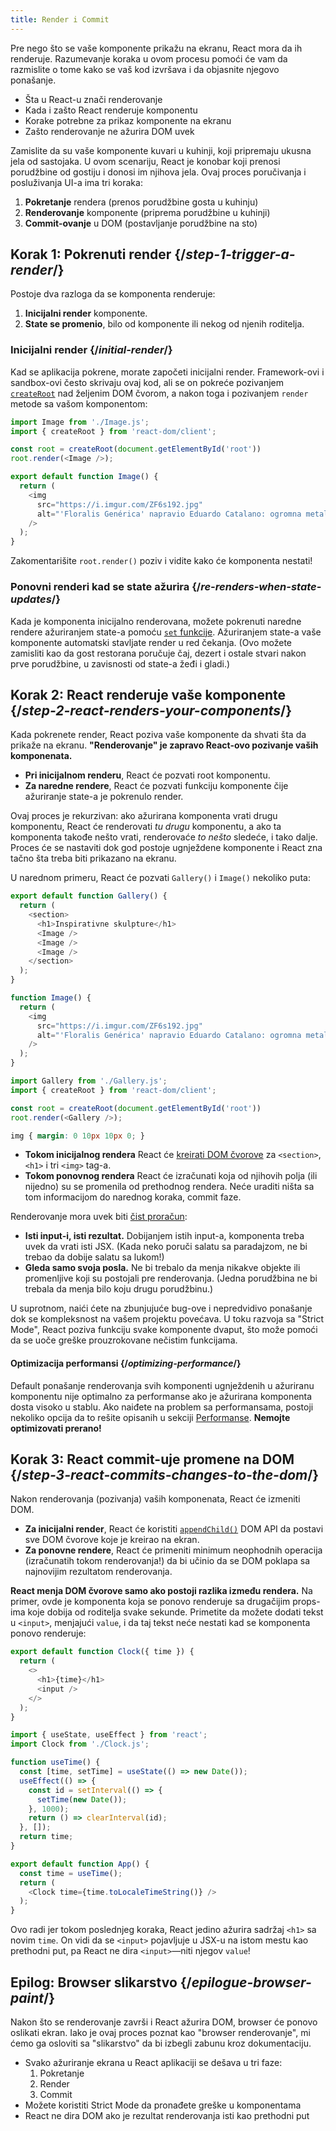 ```yaml
---
title: Render i Commit
---
```


<Intro>

Pre nego što se vaše komponente prikažu na ekranu, React mora da ih renderuje. Razumevanje koraka u ovom procesu pomoći će vam da razmislite o tome kako se vaš kod izvršava i da objasnite njegovo ponašanje.

</Intro>

<YouWillLearn>

* Šta u React-u znači renderovanje
* Kada i zašto React renderuje komponentu
* Korake potrebne za prikaz komponente na ekranu
* Zašto renderovanje ne ažurira DOM uvek

</YouWillLearn>

Zamislite da su vaše komponente kuvari u kuhinji, koji pripremaju ukusna jela od sastojaka. U ovom scenariju, React je konobar koji prenosi porudžbine od gostiju i donosi im njihova jela. Ovaj proces poručivanja i posluživanja UI-a ima tri koraka:

1. **Pokretanje** rendera (prenos porudžbine gosta u kuhinju)
2. **Renderovanje** komponente (priprema porudžbine u kuhinji)
3. **Commit-ovanje** u DOM (postavljanje porudžbine na sto)

<IllustrationBlock sequential>
  <Illustration caption="Pokretanje" alt="React kao konobar u restoranu, prenosi porudžbine od korisnika i dostavlja ih u Kitchen komponentu." src="/images/docs/illustrations/i_render-and-commit1.png" />
  <Illustration caption="Render" alt="Šef kuhinje za Card daje React-u svežu Card komponentu." src="/images/docs/illustrations/i_render-and-commit2.png" />
  <Illustration caption="Commit" alt="React donosi Card korisniku za njegov sto." src="/images/docs/illustrations/i_render-and-commit3.png" />
</IllustrationBlock>

## Korak 1: Pokrenuti render {/*step-1-trigger-a-render*/}

Postoje dva razloga da se komponenta renderuje:

1. **Inicijalni render** komponente.
2. **State se promenio**, bilo od komponente ili nekog od njenih roditelja.

### Inicijalni render {/*initial-render*/}

Kad se aplikacija pokrene, morate započeti inicijalni render. Framework-ovi i sandbox-ovi često skrivaju ovaj kod, ali se on pokreće pozivanjem [`createRoot`](/reference/react-dom/client/createRoot) nad željenim DOM čvorom, a nakon toga i pozivanjem `render` metode sa vašom komponentom:

<Sandpack>

```js src/index.js active
import Image from './Image.js';
import { createRoot } from 'react-dom/client';

const root = createRoot(document.getElementById('root'))
root.render(<Image />);
```

```js src/Image.js
export default function Image() {
  return (
    <img
      src="https://i.imgur.com/ZF6s192.jpg"
      alt="'Floralis Genérica' napravio Eduardo Catalano: ogromna metalik skulptura cveta sa reflektujućim laticama"
    />
  );
}
```

</Sandpack>

Zakomentarišite `root.render()` poziv i vidite kako će komponenta nestati!

### Ponovni renderi kad se state ažurira {/*re-renders-when-state-updates*/}

Kada je komponenta inicijalno renderovana, možete pokrenuti naredne rendere ažuriranjem state-a pomoću [`set` funkcije](/reference/react/useState#setstate). Ažuriranjem state-a vaše komponente automatski stavljate render u red čekanja. (Ovo možete zamisliti kao da gost restorana poručuje čaj, dezert i ostale stvari nakon prve porudžbine, u zavisnosti od state-a žeđi i gladi.)

<IllustrationBlock sequential>
  <Illustration caption="Ažuriranje state-a..." alt="React kao konobar u restoranu, servira Card UI korisniku, koji je predstavljen kao čovek sa kursorom na glavi. Korisnik izražava da želi roze karticu, a ne crnu!" src="/images/docs/illustrations/i_rerender1.png" />
  <Illustration caption="...pokreće..." alt="React se vraća u Kitchen komponentu i kaže šefu kuhinje za Card da mu treba roze Card." src="/images/docs/illustrations/i_rerender2.png" />
  <Illustration caption="...render!" alt="Šef kuhinje za Card daje React-u roze Card." src="/images/docs/illustrations/i_rerender3.png" />
</IllustrationBlock>

## Korak 2: React renderuje vaše komponente {/*step-2-react-renders-your-components*/}

Kada pokrenete render, React poziva vaše komponente da shvati šta da prikaže na ekranu. **"Renderovanje" je zapravo React-ovo pozivanje vaših komponenata.**

* **Pri inicijalnom renderu**, React će pozvati root komponentu.
* **Za naredne rendere**, React će pozvati funkciju komponente čije ažuriranje state-a je pokrenulo render.

Ovaj proces je rekurzivan: ako ažurirana komponenta vrati drugu komponentu, React će renderovati _tu drugu_ komponentu, a ako ta komponenta takođe nešto vrati, renderovaće _to nešto_ sledeće, i tako dalje. Proces će se nastaviti dok god postoje ugnježdene komponente i React zna tačno šta treba biti prikazano na ekranu.

U narednom primeru, React će pozvati `Gallery()` i `Image()` nekoliko puta:

<Sandpack>

```js src/Gallery.js active
export default function Gallery() {
  return (
    <section>
      <h1>Inspirativne skulpture</h1>
      <Image />
      <Image />
      <Image />
    </section>
  );
}

function Image() {
  return (
    <img
      src="https://i.imgur.com/ZF6s192.jpg"
      alt="'Floralis Genérica' napravio Eduardo Catalano: ogromna metalik skulptura cveta sa reflektujućim laticama"
    />
  );
}
```

```js src/index.js
import Gallery from './Gallery.js';
import { createRoot } from 'react-dom/client';

const root = createRoot(document.getElementById('root'))
root.render(<Gallery />);
```

```css
img { margin: 0 10px 10px 0; }
```

</Sandpack>

* **Tokom inicijalnog rendera** React će [kreirati DOM čvorove](https://developer.mozilla.org/docs/Web/API/Document/createElement) za `<section>`, `<h1>` i tri `<img>` tag-a. 
* **Tokom ponovnog rendera** React će izračunati koja od njihovih polja (ili nijedno) su se promenila od prethodnog rendera. Neće uraditi ništa sa tom informacijom do narednog koraka, commit faze.

<Pitfall>

Renderovanje mora uvek biti [čist proračun](/learn/keeping-components-pure):

* **Isti input-i, isti rezultat.** Dobijanjem istih input-a, komponenta treba uvek da vrati isti JSX. (Kada neko poruči salatu sa paradajzom, ne bi trebao da dobije salatu sa lukom!)
* **Gleda samo svoja posla.** Ne bi trebalo da menja nikakve objekte ili promenljive koji su postojali pre renderovanja. (Jedna porudžbina ne bi trebala da menja bilo koju drugu porudžbinu.)

U suprotnom, naići ćete na zbunjujuće bug-ove i nepredvidivo ponašanje dok se kompleksnost na vašem projektu povećava. U toku razvoja sa "Strict Mode", React poziva funkciju svake komponente dvaput, što može pomoći da se uoče greške prouzrokovane nečistim funkcijama.

</Pitfall>

<DeepDive>

#### Optimizacija performansi {/*optimizing-performance*/}

Default ponašanje renderovanja svih komponenti ugnježdenih u ažuriranu komponentu nije optimalno za performanse ako je ažurirana komponenta dosta visoko u stablu. Ako naiđete na problem sa performansama, postoji nekoliko opcija da to rešite opisanih u sekciji [Performanse](https://reactjs.org/docs/optimizing-performance.html). **Nemojte optimizovati prerano!**

</DeepDive>

## Korak 3: React commit-uje promene na DOM {/*step-3-react-commits-changes-to-the-dom*/}

Nakon renderovanja (pozivanja) vaših komponenata, React će izmeniti DOM.

* **Za inicijalni render**, React će koristiti [`appendChild()`](https://developer.mozilla.org/docs/Web/API/Node/appendChild) DOM API da postavi sve DOM čvorove koje je kreirao na ekran.
* **Za ponovne rendere**, React će primeniti minimum neophodnih operacija (izračunatih tokom renderovanja!) da bi učinio da se DOM poklapa sa najnovijim rezultatom renderovanja.

**React menja DOM čvorove samo ako postoji razlika između rendera.** Na primer, ovde je komponenta koja se ponovo renderuje sa drugačijim props-ima koje dobija od roditelja svake sekunde. Primetite da možete dodati tekst u `<input>`, menjajući `value`, i da taj tekst neće nestati kad se komponenta ponovo renderuje:

<Sandpack>

```js src/Clock.js active
export default function Clock({ time }) {
  return (
    <>
      <h1>{time}</h1>
      <input />
    </>
  );
}
```

```js src/App.js hidden
import { useState, useEffect } from 'react';
import Clock from './Clock.js';

function useTime() {
  const [time, setTime] = useState(() => new Date());
  useEffect(() => {
    const id = setInterval(() => {
      setTime(new Date());
    }, 1000);
    return () => clearInterval(id);
  }, []);
  return time;
}

export default function App() {
  const time = useTime();
  return (
    <Clock time={time.toLocaleTimeString()} />
  );
}
```

</Sandpack>

Ovo radi jer tokom poslednjeg koraka, React jedino ažurira sadržaj `<h1>` sa novim `time`. On vidi da se `<input>` pojavljuje u JSX-u na istom mestu kao prethodni put, pa React ne dira `<input>`—niti njegov `value`!
## Epilog: Browser slikarstvo {/*epilogue-browser-paint*/}

Nakon što se renderovanje završi i React ažurira DOM, browser će ponovo oslikati ekran. Iako je ovaj proces poznat kao "browser renderovanje", mi ćemo ga osloviti sa "slikarstvo" da bi izbegli zabunu kroz dokumentaciju.

<Illustration alt="Browser slika 'mrtva priroda sa elementom kartice'." src="/images/docs/illustrations/i_browser-paint.png" />

<Recap>

* Svako ažuriranje ekrana u React aplikaciji se dešava u tri faze:
  1. Pokretanje
  2. Render
  3. Commit
* Možete koristiti Strict Mode da pronađete greške u komponentama
* React ne dira DOM ako je rezultat renderovanja isti kao prethodni put

</Recap>


